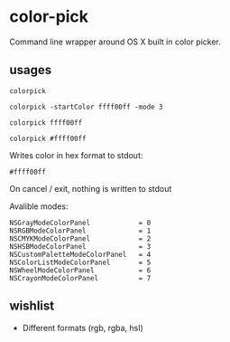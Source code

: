 
# color-pick

Command line wrapper around OS X built in color picker.

## usages

`colorpick`

`colorpick -startColor ffff00ff -mode 3`

`colorpick ffff00ff`

`colorpick #ffff00ff`


Writes color in hex format to stdout:

`#ffff00ff`

On cancel / exit, nothing is written to stdout


Avalible modes:

    NSGrayModeColorPanel            = 0
    NSRGBModeColorPanel             = 1
    NSCMYKModeColorPanel            = 2
    NSHSBModeColorPanel             = 3
    NSCustomPaletteModeColorPanel   = 4
    NSColorListModeColorPanel       = 5
    NSWheelModeColorPanel           = 6
    NSCrayonModeColorPanel          = 7

## wishlist

 * Different formats (rgb, rgba, hsl)
